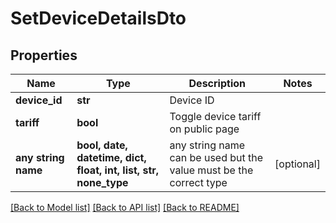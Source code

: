 # SetDeviceDetailsDto


## Properties
Name | Type | Description | Notes
------------ | ------------- | ------------- | -------------
**device_id** | **str** | Device ID | 
**tariff** | **bool** | Toggle device tariff on public page | 
**any string name** | **bool, date, datetime, dict, float, int, list, str, none_type** | any string name can be used but the value must be the correct type | [optional]

[[Back to Model list]](../README.md#documentation-for-models) [[Back to API list]](../README.md#documentation-for-api-endpoints) [[Back to README]](../README.md)


